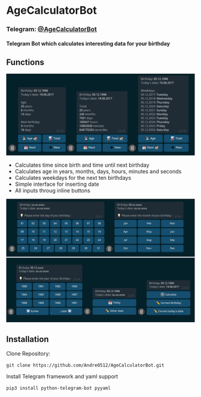 # AgeCalculatorBot

### Telegram: [@AgeCalculatorBot](https://t.me/AgeCalculatorBot)

#### Telegram Bot which calculates interesting data for your birthday

## Functions
<img src="images/output.png" width="800"/> 

* Calculates time since birth and time until next birthday
* Calculates age in years, months, days, hours, minutes and seconds
* Calculates weekdays for the next ten birthdays
* Simple interface for inserting date
* All inputs throug inline buttons

<img src="images/insert_data.png" width="800"/>

## Installation

Clone Repository:
```
git clone https://github.com/Andre0512/AgeCalculatorBot.git
```

Install Telegram framework and yaml support
```
pip3 install python-telegram-bot pyyaml
```
